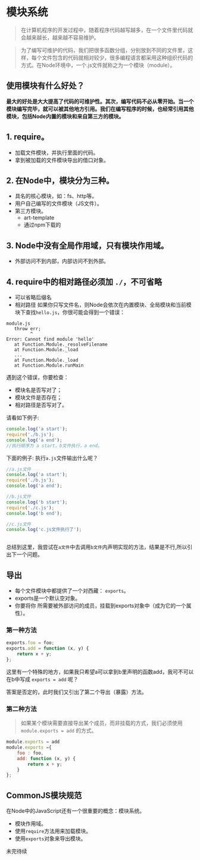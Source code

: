 # 模块系统

> 在计算机程序的开发过程中，随着程序代码越写越多，在一个文件里代码就会越来越长，越来越不容易维护。

> 为了编写可维护的代码，我们把很多函数分组，分别放到不同的文件里，这样，每个文件包含的代码就相对较少，很多编程语言都采用这种组织代码的方式。在Node环境中，一个.js文件就称之为一个模块（module）。

## 使用模块有什么好处？

**最大的好处是大大提高了代码的可维护性。其次，编写代码不必从零开始。当一个模块编写完毕，就可以被其他地方引用。我们在编写程序的时候，也经常引用其他模块，包括Node内置的模块和来自第三方的模块。**


## 1. require。
 * 加载文件模块，并执行里面的代码。
 * 拿到被加载的文件模块导出的借口对象。
## 2. 在Node中，模块分为三种。
 * 具名的核心模块，如：fs、http等。
 * 用户自己编写的文件模块（JS文件）。
 * 第三方模块。 
   - art-template
   - 通过npm下载的
## 3. Node中没有全局作用域，只有模块作用域。
 * 外部访问不到内部，内部访问不到外部。

## 4. require中的相对路径必须加 `./`，不可省略
 * 可以省略后缀名
 * 相对路径
 如果你只写文件名，则Node会依次在内置模块、全局模块和当前模块下查找`hello.js`，你很可能会得到一个错误：
 ```
 module.js
    throw err;
          ^
Error: Cannot find module 'hello'
    at Function.Module._resolveFilename
    at Function.Module._load
    ...
    at Function.Module._load
    at Function.Module.runMain
```
遇到这个错误，你要检查：

 - 模块名是否写对了；
 - 模块文件是否存在；
 - 相对路径是否写对了。
 
请看如下例子:
```js
console.log('a start');
require('./b.js');
console.log('a end');
//执行顺序为 a start，b文件执行，a end。
```

下面的例子: 执行`a.js`文件输出什么呢？
```js
//a.js文件
console.log('a start');
require('./b.js');
console.log('a end');

//b.js文件
console.log('b start');
require('./c.js');
console.log('b end');

//c.js文件
console.log('c.js文件执行了');
```
<img src="https://raw.githubusercontent.com/webbj97/summary/master/Images/NodeImg/4-1.jpg" alt="">

总结到这里，我尝试在`a文件`中去调用`b文件`内声明实现的方法，结果是不行,所以引出下一个问题。

## 导出
 * 每个文件模块中都提供了一个对西藏： `exports`。
 * exports是一个默认空对象。 
 * 你要将你 所需要被外部访问的成员，挂载到exports对象中（成为它的一个属性）。
 
### 第一种方法
```js
exports.foo = foo;
exports.add = function (x, y) {
    return x + y;
};
```

这里有一个特殊的地方，如果我只希望a可以拿到b里声明的函数add，我可不可以 在b中写成 `exports = add` 呢？

答案是否定的，此时我们又引出了第二个导出（暴露）方法。


### 第二种方法
> 如果某个模块需要直接导出某个成员，而非挂载的方式，我们必须使用 `module.exports = add` 的方式。

```js
module.exports = add
module.exports ={
    foo : foo,
    add: function (x, y) {
        return x + y;
    }
};
```


## CommonJS模块规范
在Node中的JavaScript还有一个很重要的概念：模块系统。
* 模块作用域。
* 使用`require`方法用来加载模块。
* 使用`exports`对象来导出模块。

未完待续

